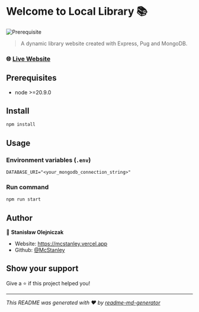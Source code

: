 # Welcome to Local Library 📚

![Prerequisite](https://img.shields.io/badge/node-%3E%3D20.9.0-blue.svg)

> A dynamic library website created with Express, Pug and MongoDB.

### 🌐 [Live Website](https://local-library-mcstanley.fly.dev/)

## Prerequisites

- node >=20.9.0

## Install

```sh
npm install
```

## Usage

### Environment variables (`.env`)

```
DATABASE_URI="<your_mongodb_connection_string>"
```

### Run command

```sh
npm run start
```

## Author

👤 **Stanisław Olejniczak**

- Website: https://mcstanley.vercel.app
- Github: [@McStanley](https://github.com/McStanley)

## Show your support

Give a ⭐️ if this project helped you!

---

_This README was generated with ❤️ by [readme-md-generator](https://github.com/kefranabg/readme-md-generator)_
